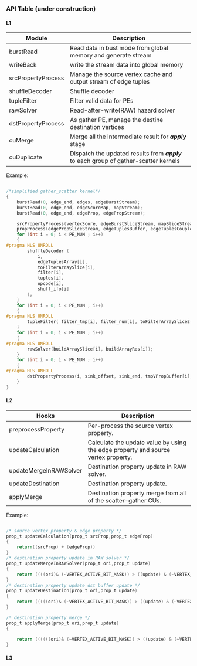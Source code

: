 
### API Table (under construction)
#### L1 
| Module    | Description  |
|-----------|--------------|
| burstRead | Read data in bust mode from global memory and generate stream |
| writeBack | write the stream data into global memory |
| srcPropertyProcess | Manage the source vertex cache and output stream of edge tuples|
| shuffleDecoder   | Shuffle decoder |
| tupleFilter  | Filter valid data for PEs  |
| rawSolver  | Read-after-write(RAW) hazard solver |
| dstPropertyProcess | As gather PE, manage the destine destination vertices    |
|  cuMerge         | Merge all the intermediate result for ***apply*** stage               |
| cuDuplicate | Dispatch the updated results from ***apply*** to each group of gather-scatter kernels |

Example:

```c

/*simplified gather_scatter kernel*/
{
    burstRead(0, edge_end, edges, edgeBurstStream);
    burstRead(0, edge_end, edgeScoreMap, mapStream);
    burstRead(0, edge_end, edgeProp, edgePropStream);

    srcPropertyProcess(vertexScore, edgeBurstSliceStream, mapSliceStream, edgeTuplesBuffer);
    propProcess(edgePropSliceStream, edgeTuplesBuffer, edgeTuplesCoupled);
    for (int i = 0; i < PE_NUM ; i++)
    {
#pragma HLS UNROLL
        shuffleDecoder (
            i,
            edgeTuplesArray[i],
            toFilterArraySlice[i],
            filter[i],
            tuples[i],
            opcode[i],
            shuff_ifo[i]
        );
    }
    for (int i = 0; i < PE_NUM ; i++)
    {
#pragma HLS UNROLL
        tupleFilter( filter_tmp[i], filter_num[i], toFilterArraySlice2[i], buildArray[i]);
    }
    for (int i = 0; i < PE_NUM ; i++)
    {
#pragma HLS UNROLL
        rawSolver(buildArraySlice[i], buildArrayRes[i]);
    }
    for (int i = 0; i < PE_NUM ; i++)
    {
#pragma HLS UNROLL
        dstPropertyProcess(i, sink_offset, sink_end, tmpVPropBuffer[i], buildArrayRes[i], writeArrayLayer1[i]);
    }
}
```
#### L2
| Hooks    | Description  |
|-----------|--------------|
| preprocessProperty | Per-process the source vertex property. |
| updateCalculation | Calculate the update value by using the edge property and source vertex property.  |
| updateMergeInRAWSolver | Destination property update in RAW solver. | 
| updateDestination | Destination property update. | 
| applyMerge | Destination property merge from all of the scatter-gather CUs. | 


Example:

```c

/* source vertex property & edge property */
prop_t updateCalculation(prop_t srcProp,prop_t edgeProp)    
{
    return((srcProp) + (edgeProp))
}
/* destination property update in RAW solver */
prop_t updateMergeInRAWSolver(prop_t ori,prop_t update)    
{
    return ((((ori)& (~VERTEX_ACTIVE_BIT_MASK)) > ((update) & (~VERTEX_ACTIVE_BIT_MASK)))?(update):(ori))
}
/* destination property update dst buffer update */
prop_t updateDestination(prop_t ori,prop_t update)   
{
    return (((((ori)& (~VERTEX_ACTIVE_BIT_MASK)) > ((update) & (~VERTEX_ACTIVE_BIT_MASK))) || (ori == 0x0))?(update):(ori))
}

/* destination property merge */
prop_t applyMerge(prop_t ori,prop_t update)   
{

    return ((((((ori)& (~VERTEX_ACTIVE_BIT_MASK)) > ((update) & (~VERTEX_ACTIVE_BIT_MASK))) && (update != 0)) || (ori == 0x0))?(update):(ori))
}
```

#### L3

